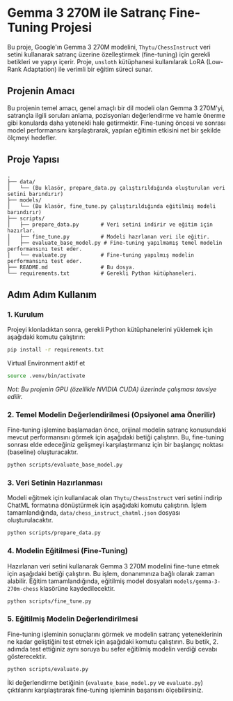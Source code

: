 # Gemma 3 270M ile Satranç Fine-Tuning Projesi

Bu proje, Google'ın Gemma 3 270M modelini, `Thytu/ChessInstruct` veri setini kullanarak satranç üzerine özelleştirmek (fine-tuning) için gerekli betikleri ve yapıyı içerir. Proje, `unsloth` kütüphanesi kullanılarak LoRA (Low-Rank Adaptation) ile verimli bir eğitim süreci sunar.

## Projenin Amacı

Bu projenin temel amacı, genel amaçlı bir dil modeli olan Gemma 3 270M'yi, satrançla ilgili soruları anlama, pozisyonları değerlendirme ve hamle önerme gibi konularda daha yetenekli hale getirmektir. Fine-tuning öncesi ve sonrası model performansını karşılaştırarak, yapılan eğitimin etkisini net bir şekilde ölçmeyi hedefler.

## Proje Yapısı

```
.
├── data/
│   └── (Bu klasör, prepare_data.py çalıştırıldığında oluşturulan veri setini barındırır)
├── models/
│   └── (Bu klasör, fine_tune.py çalıştırıldığında eğitilmiş modeli barındırır)
├── scripts/
│   ├── prepare_data.py       # Veri setini indirir ve eğitim için hazırlar.
│   ├── fine_tune.py          # Modeli hazrlanan veri ile eğitir.
│   ├── evaluate_base_model.py # Fine-tuning yapılmamış temel modelin performansını test eder.
│   └── evaluate.py           # Fine-tuning yapılmış modelin performansını test eder.
├── README.md                 # Bu dosya.
└── requirements.txt          # Gerekli Python kütüphaneleri.
```

## Adım Adım Kullanım

### 1. Kurulum

Projeyi klonladıktan sonra, gerekli Python kütüphanelerini yüklemek için aşağıdaki komutu çalıştırın:

```bash
pip install -r requirements.txt
```

Virtual Environment aktif et
```bash
source .venv/bin/activate
```

*Not: Bu projenin GPU (özellikle NVIDIA CUDA) üzerinde çalışması tavsiye edilir.*

### 2. Temel Modelin Değerlendirilmesi (Opsiyonel ama Önerilir)

Fine-tuning işlemine başlamadan önce, orijinal modelin satranç konusundaki mevcut performansını görmek için aşağıdaki betiği çalıştırın. Bu, fine-tuning sonrası elde edeceğiniz gelişmeyi karşılaştırmanız için bir başlangıç noktası (baseline) oluşturacaktır.

```bash
python scripts/evaluate_base_model.py
```

### 3. Veri Setinin Hazırlanması

Modeli eğitmek için kullanılacak olan `Thytu/ChessInstruct` veri setini indirip ChatML formatına dönüştürmek için aşağıdaki komutu çalıştırın. İşlem tamamlandığında, `data/chess_instruct_chatml.json` dosyası oluşturulacaktır.

```bash
python scripts/prepare_data.py
```

### 4. Modelin Eğitilmesi (Fine-Tuning)

Hazırlanan veri setini kullanarak Gemma 3 270M modelini fine-tune etmek için aşağıdaki betiği çalıştırın. Bu işlem, donanımınıza bağlı olarak zaman alabilir. Eğitim tamamlandığında, eğitilmiş model dosyaları `models/gemma-3-270m-chess` klasörüne kaydedilecektir.

```bash
python scripts/fine_tune.py
```

### 5. Eğitilmiş Modelin Değerlendirilmesi

Fine-tuning işleminin sonuçlarını görmek ve modelin satranç yeteneklerinin ne kadar geliştiğini test etmek için aşağıdaki komutu çalıştırın. Bu betik, 2. adımda test ettiğiniz aynı soruya bu sefer eğitilmiş modelin verdiği cevabı gösterecektir.

```bash
python scripts/evaluate.py
```

İki değerlendirme betiğinin (`evaluate_base_model.py` ve `evaluate.py`) çıktılarını karşılaştırarak fine-tuning işleminin başarısını ölçebilirsiniz.
